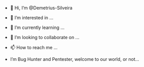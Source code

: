 - 👋 Hi, I’m @Demetrius-Silveira
- 👀 I’m interested in ...
- 🌱 I’m currently learning ...
- 💞️ I’m looking to collaborate on ...
- 📫 How to reach me ...

- I’m Bug Hunter and Pentester, welcome to our world, or not...

<!---
Demetrius-Silveira/Demetrius-Silveira is a ✨ special ✨ repository because its `README.md` (this file) appears on your GitHub profile.
You can click the Preview link to take a look at your changes.
--->
